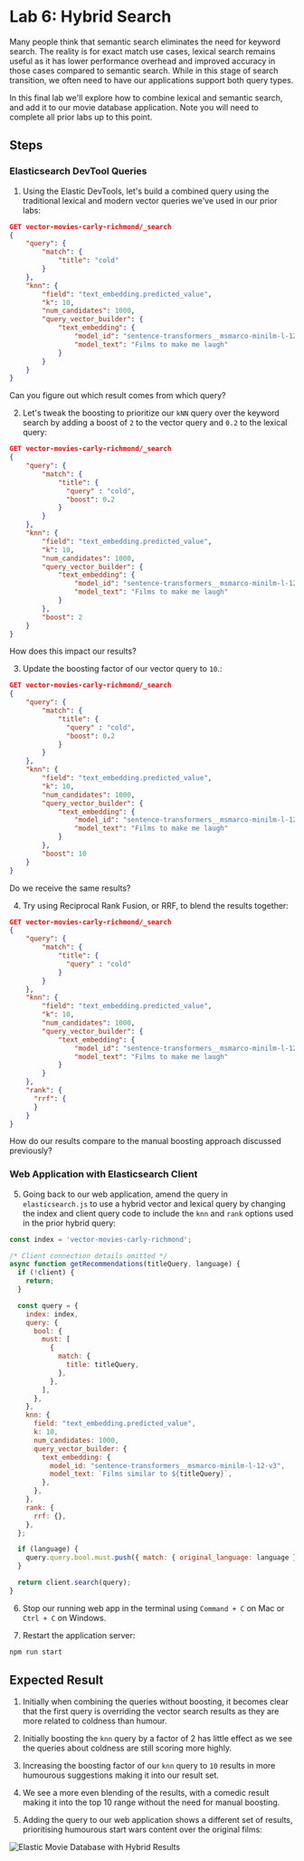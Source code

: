 # Lab 6: Hybrid Search

Many people think that semantic search eliminates the need for keyword search. The reality is for exact match use cases, lexical search remains useful as it has lower performance overhead and improved accuracy in those cases compared to semantic search. While in this stage of search transition, we often need to have our applications support both query types.

In this final lab we'll explore how to combine lexical and semantic search, and add it to our movie database application. Note you will need to complete all prior labs up to this point.

## Steps

### Elasticsearch DevTool Queries

1. Using the Elastic DevTools, let's build a combined query using the traditional lexical and modern vector queries we've used in our prior labs:

```json
GET vector-movies-carly-richmond/_search
{
    "query": {
        "match": {
            "title": "cold"
        }
    },
    "knn": {
        "field": "text_embedding.predicted_value",
        "k": 10,
        "num_candidates": 1000,
        "query_vector_builder": {
            "text_embedding": { 
                "model_id": "sentence-transformers__msmarco-minilm-l-12-v3", 
                "model_text": "Films to make me laugh" 
            }
        }
    }
}
```

Can you figure out which result comes from which query?

2. Let's tweak the boosting to prioritize our `kNN` query over the keyword search by adding a boost of `2` to the vector query and `0.2` to the lexical query:

```json
GET vector-movies-carly-richmond/_search
{
    "query": {
        "match": {
            "title": {
              "query" : "cold",
              "boost": 0.2
            }
        }
    },
    "knn": {
        "field": "text_embedding.predicted_value",
        "k": 10,
        "num_candidates": 1000,
        "query_vector_builder": {
            "text_embedding": { 
                "model_id": "sentence-transformers__msmarco-minilm-l-12-v3", 
                "model_text": "Films to make me laugh" 
            }
        },
        "boost": 2
    }
}
```

How does this impact our results?

3. Update the boosting factor of our vector query to `10`.:

```json
GET vector-movies-carly-richmond/_search
{
    "query": {
        "match": {
            "title": {
              "query" : "cold",
              "boost": 0.2
            }
        }
    },
    "knn": {
        "field": "text_embedding.predicted_value",
        "k": 10,
        "num_candidates": 1000,
        "query_vector_builder": {
            "text_embedding": { 
                "model_id": "sentence-transformers__msmarco-minilm-l-12-v3", 
                "model_text": "Films to make me laugh" 
            }
        },
        "boost": 10
    }
}
```

Do we receive the same results?

4. Try using Reciprocal Rank Fusion, or RRF, to blend the results together:

```json
GET vector-movies-carly-richmond/_search
{
    "query": {
        "match": {
            "title": {
              "query" : "cold"
            }
        }
    },
    "knn": {
        "field": "text_embedding.predicted_value",
        "k": 10,
        "num_candidates": 1000,
        "query_vector_builder": {
            "text_embedding": { 
                "model_id": "sentence-transformers__msmarco-minilm-l-12-v3", 
                "model_text": "Films to make me laugh" 
            }
        }
    },
    "rank": {
      "rrf": {
      }
    }
}
```

How do our results compare to the manual boosting approach discussed previously?

### Web Application with Elasticsearch Client

5. Going back to our web application, amend the query in `elasticsearch.js` to use a hybrid vector and lexical query by changing the index and client query code to include the `knn` and `rank` options used in the prior hybrid query:

```js
const index = 'vector-movies-carly-richmond';

/* Client connection details omitted */
async function getRecommendations(titleQuery, language) {
  if (!client) {
    return;
  }

  const query = {
    index: index,
    query: {
      bool: {
        must: [
          {
            match: {
              title: titleQuery,
            },
          },
        ],
      },
    },
    knn: {
      field: "text_embedding.predicted_value",
      k: 10,
      num_candidates: 1000,
      query_vector_builder: {
        text_embedding: {
          model_id: "sentence-transformers__msmarco-minilm-l-12-v3",
          model_text: `Films similar to ${titleQuery}`,
        },
      },
    },
    rank: {
      rrf: {},
    },
  };

  if (language) {
    query.query.bool.must.push({ match: { original_language: language } });
  }

  return client.search(query);
}
```

6. Stop our running web app in the terminal using `Command + C` on Mac or `Ctrl + C` on Windows.

7. Restart the application server:

```bash
npm run start
```

## Expected Result

1. Initially when combining the queries without boosting, it becomes clear that the first query is overriding the vector search results as they are more related to coldness than humour. 

2. Initially boosting the `knn` query by a factor of 2 has little effect as we see the queries about coldness are still scoring more highly.

3. Increasing the boosting factor of our `knn` query to `10` results in more humourous suggestions making it into our result set.

4. We see a more even blending of the results, with a comedic result making it into the top 10 range without the need for manual boosting.

5. Adding the query to our web application shows a different set of results, prioritising humourous start wars content over the original films:

![Elastic Movie Database with Hybrid Results](./screenshots/6/web-application-with-hybrid-search.png)